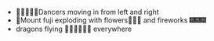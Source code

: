 - 💃💃💃💃💃Dancers moving in from left and right
- 🗻Mount fuji exploding with flowers🌸🌸🌸 and fireworks 🎆🎆🎆
- dragons flying 🐲🐲🐲🐉🐉🐉 everywhere
